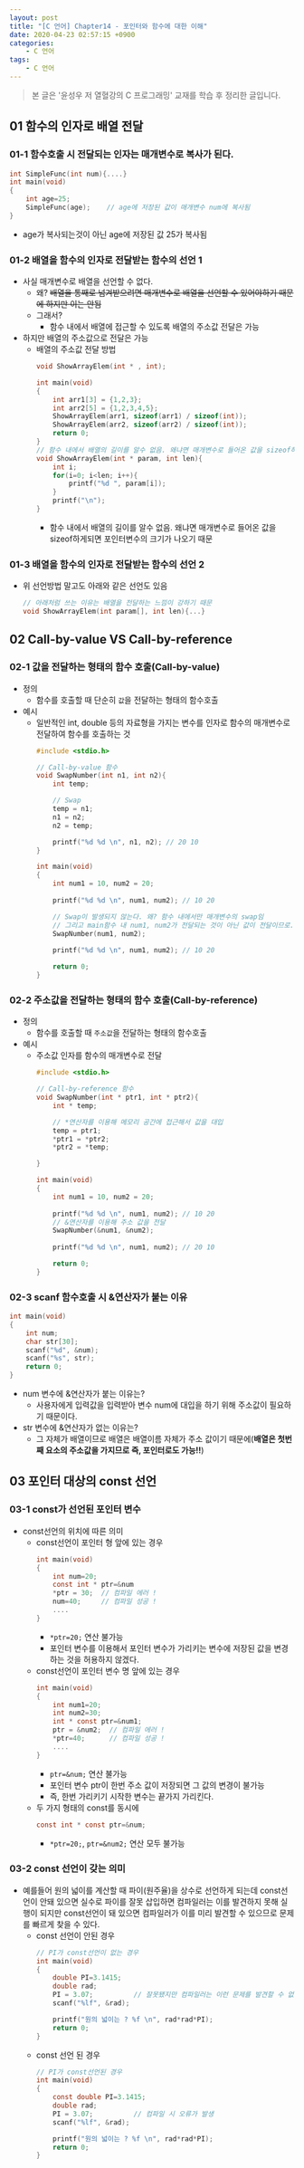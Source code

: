 ```yaml
---
layout: post
title: "[C 언어] Chapter14 - 포인터와 함수에 대한 이해"
date: 2020-04-23 02:57:15 +0900
categories: 
    - C 언어
tags:
    - C 언어
---
```


> 본 글은 '윤성우 저 열혈강의 C 프로그래밍' 교재를 학습 후 정리한 글입니다.

<!-- more -->

## 01 함수의 인자로 배열 전달

### 01-1 함수호출 시 전달되는 인자는 매개변수로 복사가 된다.
```c
int SimpleFunc(int num){....}
int main(void)
{
    int age=25;
    SimpleFunc(age);    // age에 저장된 값이 매개변수 num에 복사됨
}
```
- age가 복사되는것이 아닌 age에 저장된 값 25가 복사됨

### 01-2 배열을 함수의 인자로 전달받는 함수의 선언 1
- 사실 매개변수로 배열을 선언할 수 없다.
    - 왜? ~~배열을 통째로 넘겨받으려면 매개변수로 배열을 선언할 수 있어야하기 때문에 하지만 이는 안됨~~
    - 그래서?
        - 함수 내에서 배열에 접근할 수 있도록 배열의 주소값 전달은 가능
- 하지만 배열의 주소값으로 전달은 가능
    - 배열의 주소값 전달 방법
        ```c
        void ShowArrayElem(int * , int);

        int main(void)
        {
            int arr1[3] = {1,2,3};
            int arr2[5] = {1,2,3,4,5};
            ShowArrayElem(arr1, sizeof(arr1) / sizeof(int));
            ShowArrayElem(arr2, sizeof(arr2) / sizeof(int));
            return 0;
        }
        // 함수 내에서 배열의 길이를 알수 없음. 왜냐면 매개변수로 들어온 값을 sizeof하게되면 포인터변수의 크기가 나오기 때문
        void ShowArrayElem(int * param, int len){
            int i;
            for(i=0; i<len; i++){
                printf("%d ", param[i]);
            }
            printf("\n");
        }
        ```
        - 함수 내에서 배열의 길이를 알수 없음. 왜냐면 매개변수로 들어온 값을 sizeof하게되면 포인터변수의 크기가 나오기 때문

### 01-3 배열을 함수의 인자로 전달받는 함수의 선언 2
- 위 선언방법 말고도 아래와 같은 선언도 있음
    ```c
    // 아래처럼 쓰는 이유는 배열을 전달하는 느낌이 강하기 때문
    void ShowArrayElem(int param[], int len){...}
    ```

## 02 Call-by-value VS Call-by-reference

### 02-1 값을 전달하는 형태의 함수 호출(Call-by-value)
- 정의
    - 함수를 호출할 때 단순히 `값`을 전달하는 형태의 함수호출
- 예시
    - 일반적인 int, double 등의 자료형을 가지는 변수를 인자로 함수의 매개변수로 전달하여 함수를 호출하는 것
        ```c
        #include <stdio.h>

        // Call-by-value 함수
        void SwapNumber(int n1, int n2){
            int temp;

            // Swap
            temp = n1;
            n1 = n2;
            n2 = temp;

            printf("%d %d \n", n1, n2); // 20 10
        }

        int main(void)
        {
            int num1 = 10, num2 = 20;
            
            printf("%d %d \n", num1, num2); // 10 20

            // Swap이 발생되지 않는다. 왜? 함수 내에서만 매개변수의 swap임
            // 그리고 main함수 내 num1, num2가 전달되는 것이 아닌 값이 전달이므로.
            SwapNumber(num1, num2); 
            
            printf("%d %d \n", num1, num2); // 10 20

            return 0;
        }
        ```

### 02-2 주소값을 전달하는 형태의 함수 호출(Call-by-reference)
- 정의
    - 함수를 호출할 때 `주소값`을 전달하는 형태의 함수호출
- 예시
    - 주소값 인자를 함수의 매개변수로 전달
        ```c
        #include <stdio.h>

        // Call-by-reference 함수
        void SwapNumber(int * ptr1, int * ptr2){
            int * temp;

            // *연산자를 이용해 메모리 공간에 접근해서 값을 대입
            temp = ptr1;
            *ptr1 = *ptr2;
            *ptr2 = *temp;

        }

        int main(void)
        {
            int num1 = 10, num2 = 20;
            
            printf("%d %d \n", num1, num2); // 10 20
            // &연산자를 이용해 주소 값을 전달
            SwapNumber(&num1, &num2); 
            
            printf("%d %d \n", num1, num2); // 20 10

            return 0;
        }
        ```

### 02-3 scanf 함수호출 시 &연산자가 붙는 이유
```c
int main(void)
{
    int num;
    char str[30];
    scanf("%d", &num);
    scanf("%s", str);
    return 0;
}
```
- num 변수에 \&연산자가 붙는 이유는?
    - 사용자에게 입력값을 입력받아 변수 num에 대입을 하기 위해 주소값이 필요하기 때문이다.
- str 변수에 \&연산자가 없는 이유는?
    - 그 자체가 배열이므로 배열은 배열이름 자체가 주소 값이기 때문에(**배열은 첫번째 요소의 주소값을 가지므로 즉, 포인터로도 가능!!**)

## 03 포인터 대상의 const 선언

### 03-1 const가 선언된 포인터 변수
- const선언의 위치에 따른 의미
    - const선언이 포인터 형 앞에 있는 경우
        ```c
        int main(void)
        {
            int num=20;
            const int * ptr=&num
            *ptr = 30;  // 컴파일 에러 !
            num=40;     // 컴파일 성공 !
            ....
        }
        ```
        - `*ptr=20;` 연산 불가능
        - 포인터 변수를 이용해서 포인터 변수가 가리키는 변수에 저장된 값을 변경하는 것을 허용하지 않겠다.
    - const선언이 포인터 변수 명 앞에 있는 경우
        ```c
        int main(void)
        {
            int num1=20;
            int num2=30;
            int * const ptr=&num1;
            ptr = &num2;  // 컴파일 에러 !
            *ptr=40;      // 컴파일 성공 !
            ....
        }
        ```
        - `ptr=&num;` 연산 불가능
        - 포인터 변수 ptr이 한번 주소 값이 저장되면 그 값의 변경이 불가능
        - 즉, 한번 가리키기 시작한 변수는 끝가지 가리킨다.
    - 두 가지 형태의 const를 동시에
        ```c
        const int * const ptr=&num;
        ```
        - `*ptr=20;`, `ptr=&num2;` 연산 모두 불가능

### 03-2 const 선언이 갖는 의미

- 예를들어 원의 넓이를 계산할 때 파이(원주율)을 상수로 선언하게 되는데 const선언이 안돼 있으면 실수로 파이를 잘못 삽입하면 컴파일러는 이를 발견하지 못해 실행이 되지만 const선언이 돼 있으면 컴파일러가 이를 미리 발견할 수 있으므로 문제를 빠르게 찾을 수 있다.
    - const 선언이 안된 경우
        ```c
        // PI가 const선언이 없는 경우
        int main(void)
        {
            double PI=3.1415;
            double rad;
            PI = 3.07;          // 잘못됐지만 컴파일러는 이런 문제를 발견할 수 없음, 오류발견못함
            scanf("%lf", &rad);

            printf("원의 넓이는 ? %f \n", rad*rad*PI);
            return 0;
        }
        ```
    - const 선언 된 경우
        ```c
        // PI가 const선언된 경우
        int main(void)
        {
            const double PI=3.1415;
            double rad;
            PI = 3.07;          // 컴파일 시 오류가 발생
            scanf("%lf", &rad);

            printf("원의 넓이는 ? %f \n", rad*rad*PI);
            return 0;
        }
        ```
        
